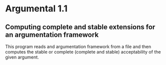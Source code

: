# Argumental 1.1
## Computing complete and stable extensions for an argumentation framework

This program reads and argumentation framework from a file and then computes the stable or complete (complete and stable) acceptability of the given argument. 